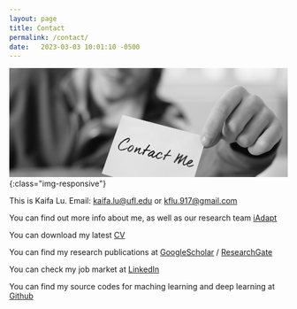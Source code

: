 ```yaml
---
layout: page
title: Contact
permalink: /contact/
date:   2023-03-03 10:01:10 -0500
---
```


![contact-me](/assets/contact-me.jpg){:class="img-responsive"}

This is Kaifa Lu. Email: kaifa.lu@ufl.edu or kflu.917@gmail.com

You can find out more info about me, as well as our research team [iAdapt](https://dcp.ufl.edu/iadapt/)

You can download my latest [CV](assets/Kaifa-Lu-CV.pdf)

You can find my research publications at
[GoogleScholar](https://scholar.google.com/citations?hl=en&user=a8eAKS8AAAAJ) /
[ResearchGate](https://www.researchgate.net/profile/Lu-Kaifa)

You can check my job market at [LinkedIn](https://www.linkedin.com/in/kaifa-lu-828676225/)

You can find my source codes for maching learning and deep learning at
[Github](https://github.com/kaifalu)
